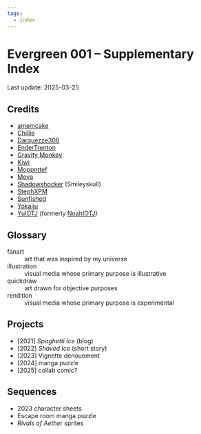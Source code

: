 ```yaml
---
tags:
  - index
---
```


# Evergreen 001 – Supplementary Index

Last update: 2025-03-25

## Credits

- [amemcake](https://www.tumblr.com/amemcake)
- [Chillie](https://twitter.com/Chillie302)
- [Darquezze306](https://twitter.com/darquezze306)
- [EnderTrenton](https://www.instagram.com/ender.trenton/)
- [Gravity Monkey](https://twitter.com/gravitymonkey1)
- [Kiwi](https://www.smogon.com/forums/members/527157/)
- [Moppnttef](https://www.tumblr.com/moscd)
- [Mova](https://www.youtube.com/@movamogus)
- [Shadowshocker](https://www.smogon.com/forums/threads/3686227/) (Smileyskull)
- [StephXPM](https://twitter.com/stephxpm)
- [Sunfished](https://twitter.com/sunfished)
- [Yokaiju](https://www.tumblr.com/yokaijuyusha)
- [YuIOTJ](https://www.tumblr.com/yuiotj) (formerly [NoahIOTJ](https://twitter.com/NoahIOTJ))

## Glossary

<dl>
    <dt>fanart</dt>
    <dd>art that was inspired by my universe</dd>
    <dt>illustration</dt>
    <dd>visual media whose primary purpose is illustrative</dd>
    <dt>quickdraw</dt>
    <dd>art drawn for objective purposes</dd>
    <dt>rendition</dt>
    <dd>visual media whose primary purpose is experimental</dd>
</dl>

## Projects

- [2021] _Spaghetti Ice_ (blog)
- [2022] _Shaved Ice_ (short story)
- [2023] Vignette denouement
- [2024] manga puzzle
- [2025] collab comic?

## Sequences

- 2023 character sheets
- Escape room manga puzzle
- _Rivals of Aether_ sprites

